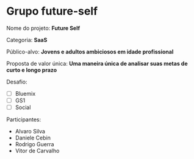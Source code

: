 # Grupo future-self

Nome do projeto: **Future Self**

Categoria: **SaaS**

Público-alvo: **Jovens e adultos ambiciosos em idade profissional** 

Proposta de valor única: **Uma maneira única de analisar suas metas de curto e longo prazo**

Desafio: 

- [ ] Bluemix
- [ ] GS1
- [ ] Social

Participantes:
* Alvaro Silva
* Daniele Cebin
* Rodrigo Guerra
* Vitor de Carvalho
